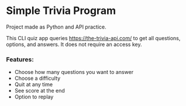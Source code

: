 # Simple Trivia Program

Project made as Python and API practice.

This CLI quiz app queries https://the-trivia-api.com/ to get all questions, options, and answers. It does not require an access key.  

### Features:
- Choose how many questions you want to answer
- Choose a difficulty
- Quit at any time
- See score at the end
- Option to replay